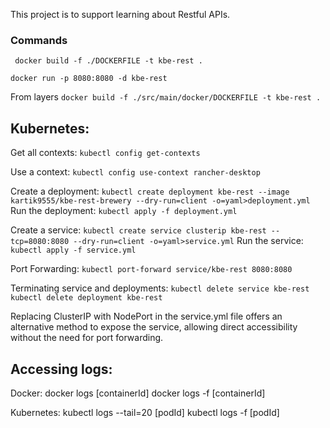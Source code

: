 This project is to support learning about Restful APIs. 

### Commands
``` docker build -f ./DOCKERFILE -t kbe-rest .```

``` docker run -p 8080:8080 -d kbe-rest ```

From layers
``` docker build -f ./src/main/docker/DOCKERFILE -t kbe-rest . ```

Kubernetes:
-----------
Get all contexts:
``` kubectl config get-contexts ```

Use a context:
``` kubectl config use-context rancher-desktop ```

Create a deployment:
``` kubectl create deployment kbe-rest --image kartik9555/kbe-rest-brewery --dry-run=client -o=yaml>deployment.yml ``` 
Run the deployment:
``` kubectl apply -f deployment.yml ``` 

Create a service:
``` kubectl create service clusterip kbe-rest --tcp=8080:8080 --dry-run=client -o=yaml>service.yml ```
Run the service:
``` kubectl apply -f service.yml ```

Port Forwarding:
``` kubectl port-forward service/kbe-rest 8080:8080 ``` 

Terminating service and deployments:
``` kubectl delete service kbe-rest ```
``` kubectl delete deployment kbe-rest ``` 

Replacing ClusterIP with NodePort in the service.yml file offers an alternative method to expose the service, allowing direct accessibility without the need for port forwarding.

Accessing logs:
---------------
Docker:
docker logs [containerId]
docker logs -f [containerId]

Kubernetes:
kubectl logs --tail=20 [podId]
kubectl logs -f [podId]